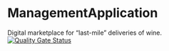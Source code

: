 # ManagementApplication
Digital marketplace for “last-mile” deliveries of wine.
<br/>
[![Quality Gate Status](https://sonarcloud.io/api/project_badges/measure?project=TQSFinalProject_StoreApplication&metric=alert_status)](https://sonarcloud.io/summary/new_code?id=TQSFinalProject_StoreApplication)
